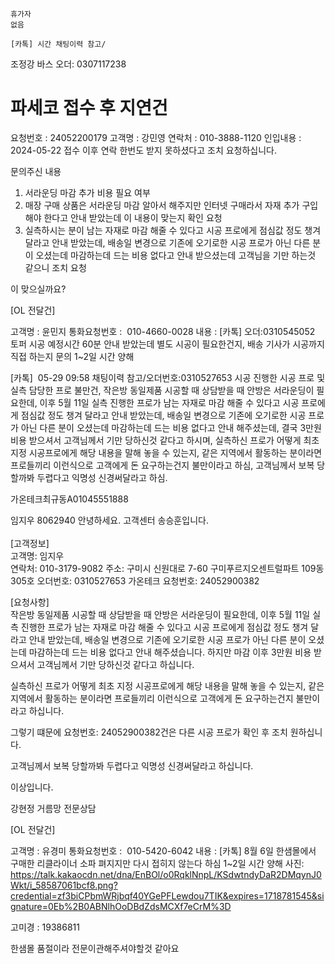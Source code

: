 ```
휴가자
없음
```

```
[카톡] 시간 채팅이력 참고/
```

조정강 바스 오더: 0307117238


 # 파세코 접수 후 지연건 

요청번호 : 24052200179
고객명 : 강민영
연락처 : 010-3888-1120
인입내용 : 2024-05-22 접수 이후 연락 한번도 받지 못하셨다고 조치 요청하십니다.

문의주신 내용

1. 서라운딩 마감 추가 비용 필요 여부
2. 매장 구매 상품은 서라운딩 마감 알아서 해주지만 인터넷 구매라서 자재 추가 구입 해야 한다고 안내 받았는데 이 내용이 맞는지 확인 요청
3. 실측하시는 분이 남는 자재로 마감 해줄 수 있다고 시공 프로에게 점심값 정도 챙겨 달라고 안내 받았는데, 배송일 변경으로 기존에 오기로한 시공 프로가 아닌 다른 분이 오셨는데 마감하는데 드는 비용 없다고 안내 받으셨는데 고객님을 기만 하는것 같으니 조치 요청

이 맞으실까요?


[OL 전달건]

고객명 : 윤민지
통화요청번호 :  010-4660-0028
내용 : [카톡] 오더:0310545052 토퍼 시공 예정시간 60분 안내 받았는데 별도 시공이 필요한건지, 배송 기사가 시공까지 직접 하는지 문의
1~2일 시간 양해


[카톡]  05-29 09:58 채팅이력 참고/오더번호:0310527653 시공 진행한 시공 프로 및 실측 담당한 프로 불만건, 작은방 동일제품 시공할 때 상담받을 때 안방은 서라운딩이 필요한데, 이후 5월 11일 실측 진행한 프로가 남는 자재로 마감 해줄 수 있다고 시공 프로에게 점심값 정도 챙겨 달라고 안내 받았는데, 배송일 변경으로 기존에 오기로한 시공 프로가 아닌 다른 분이 오셨는데 마감하는데 드는 비용 없다고 안내 해주셨는데, 결국 3만원 비용 받으셔서 고객님께서 기만 당하신것 같다고 하시며, 실측하신 프로가 어떻게 최초 지정 시공프로에게 해당 내용을 말해 놓을 수 있는지, 같은 지역에서 활동하는 분이라면 프로들끼리 이런식으로 고객에게 돈 요구하는건지 불만이라고 하심, 고객님께서 보복 당할까봐 두렵다고 익명성 신경써달라고 하심.

가온테크최규동A01045551888

임지우 8062940
안녕하세요. 고객센터 송승훈입니다.    
   
[고객정보]    
고객명: 임지우    
연락처: 010-3179-9082
주소: 구미시 신원대로 7-60 구미푸르지오센트럴파트 109동 305호
오더번호: 0310527653 가온테크 
요청번호: 24052900382
  
[요청사항]  
작은방 동일제품 시공할 때 상담받을 때 안방은 서라운딩이 필요한데, 이후 5월 11일 실측 진행한 프로가 남는 자재로 마감 해줄 수 있다고 시공 프로에게 점심값 정도 챙겨 달라고 안내 받았는데, 배송일 변경으로 기존에 오기로한 시공 프로가 아닌 다른 분이 오셨는데 마감하는데 드는 비용 없다고 안내 해주셨습니다.
하지만 마감 이후  3만원 비용 받으셔서 고객님께서 기만 당하신것 같다고 하십니다. 

실측하신 프로가 어떻게 최초 지정 시공프로에게 해당 내용을 말해 놓을 수 있는지, 같은 지역에서 활동하는 분이라면 프로들끼리 이런식으로 고객에게 돈 요구하는건지 불만이라고 하십니다. 

그렇기 떄문에 요청번호: 24052900382건은 다른 시공 프로가 확인 후 조치 원하십니다.

고객님께서 보복 당할까봐 두렵다고 익명성 신경써달라고 하십니다.

이상입니다.

강현정 거름망 전문상담



[OL 전달건]

고객명 : 유경미
통화요청번호 :  010-5420-6042
내용 : [카톡] 8월 6일 한샘몰에서 구매한 리클라이너 소파 펴지지만 다시 접히지 않는다 하심 
1~2일 시간 양해
사진: https://talk.kakaocdn.net/dna/EnBOl/o0RqklNnpL/KSdwtndyDaR2DMqynJ0Wkt/i_58587061bcf8.png?credential=zf3biCPbmWRjbqf40YGePFLewdou7TIK&expires=1718781545&signature=0Eb%2B0ABNlhOoDBdZdsMCXf7eCrM%3D

고미경 : 19386811


한샘몰 품절이라 전문이관해주셔야할것 같아요